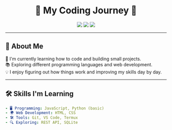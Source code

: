 <h1 align="center">🚀 My Coding Journey 🚀</h1>

<p align="center">
  <img src="https://img.shields.io/badge/Status-Learning-blue?style=flat-square&logo=github" />
  <img src="https://img.shields.io/badge/Skill-Beginner-green?style=flat-square&logo=code" />
  <img src="https://img.shields.io/badge/Made%20With-Determination-orange?style=flat-square&logo=heart" />
</p>

---

## 👋 About Me  
🌱 I'm currently learning how to code and building small projects.  
📚 Exploring different programming languages and web development.  
💡 I enjoy figuring out how things work and improving my skills day by day.  

---

## 🛠 Skills I'm Learning  
```yaml
- 🖥️ Programming: JavaScript, Python (basic)
- 🌍 Web Development: HTML, CSS
- 🛠️ Tools: Git, VS Code, Termux
- 🔍 Exploring: REST API, SQLite
